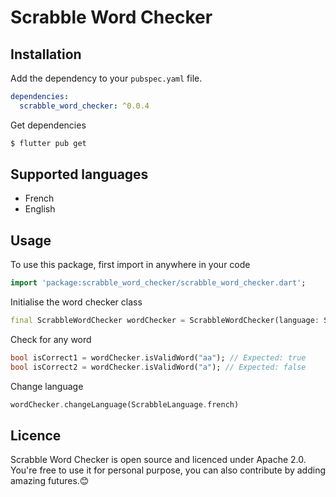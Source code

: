 # Scrabble Word Checker

## Installation
Add the dependency to your `pubspec.yaml` file.

```yaml
dependencies:
  scrabble_word_checker: ^0.0.4
```

Get dependencies
```bash
$ flutter pub get
```

## Supported languages
<ul>
  <li>French</li>
  <li>English</li>
</ul>

## Usage
To use this package, first import in anywhere in your code

```dart
import 'package:scrabble_word_checker/scrabble_word_checker.dart';
```

Initialise the word checker class
```dart
final ScrabbleWordChecker wordChecker = ScrabbleWordChecker(language: ScrabbleLanguage.english);
```

Check for any word
```dart
bool isCorrect1 = wordChecker.isValidWord("aa"); // Expected: true
bool isCorrect2 = wordChecker.isValidWord("a"); // Expected: false
```

Change language
```dart
wordChecker.changeLanguage(ScrabbleLanguage.french)
```
## Licence
Scrabble Word Checker is open source and licenced under Apache 2.0.
You're free to use it for personal purpose, you can also contribute by adding amazing futures.😊
